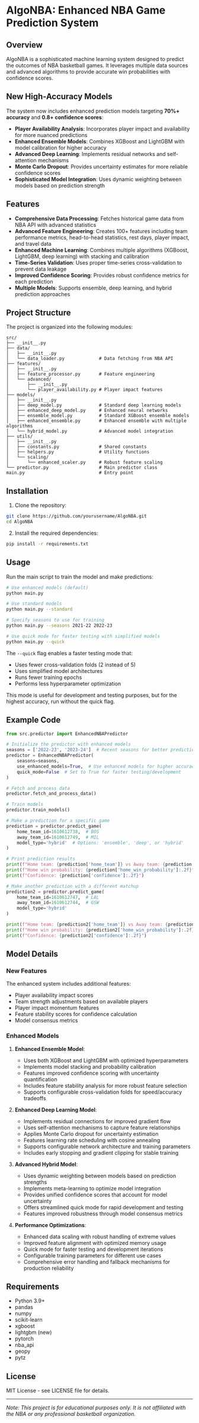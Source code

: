 # AlgoNBA: Enhanced NBA Game Prediction System

## Overview

AlgoNBA is a sophisticated machine learning system designed to predict the outcomes of NBA basketball games. It leverages multiple data sources and advanced algorithms to provide accurate win probabilities with confidence scores.

## New High-Accuracy Models

The system now includes enhanced prediction models targeting **70%+ accuracy** and **0.8+ confidence scores**:

- **Player Availability Analysis**: Incorporates player impact and availability for more nuanced predictions
- **Enhanced Ensemble Models**: Combines XGBoost and LightGBM with model calibration for higher accuracy
- **Advanced Deep Learning**: Implements residual networks and self-attention mechanisms
- **Monte Carlo Dropout**: Provides uncertainty estimates for more reliable confidence scores
- **Sophisticated Model Integration**: Uses dynamic weighting between models based on prediction strength

## Features

- **Comprehensive Data Processing**: Fetches historical game data from NBA API with advanced statistics
- **Advanced Feature Engineering**: Creates 100+ features including team performance metrics, head-to-head statistics, rest days, player impact, and travel data
- **Enhanced Machine Learning**: Combines multiple algorithms (XGBoost, LightGBM, deep learning) with stacking and calibration
- **Time-Series Validation**: Uses proper time-series cross-validation to prevent data leakage
- **Improved Confidence Scoring**: Provides robust confidence metrics for each prediction
- **Multiple Models**: Supports ensemble, deep learning, and hybrid prediction approaches

## Project Structure

The project is organized into the following modules:

```
src/
├── __init__.py
├── data/
│   ├── __init__.py
│   └── data_loader.py             # Data fetching from NBA API
├── features/
│   ├── __init__.py
│   ├── feature_processor.py       # Feature engineering
│   └── advanced/
│       ├── __init__.py
│       └── player_availability.py # Player impact features
├── models/
│   ├── __init__.py
│   ├── deep_model.py              # Standard deep learning models
│   ├── enhanced_deep_model.py     # Enhanced neural networks
│   ├── ensemble_model.py          # Standard XGBoost ensemble models
│   ├── enhanced_ensemble.py       # Enhanced ensemble with multiple algorithms
│   └── hybrid_model.py            # Advanced model integration
├── utils/
│   ├── __init__.py
│   ├── constants.py               # Shared constants
│   ├── helpers.py                 # Utility functions
│   └── scaling/
│       └── enhanced_scaler.py     # Robust feature scaling
└── predictor.py                   # Main predictor class
main.py                            # Entry point
```

## Installation

1. Clone the repository:
```bash
git clone https://github.com/yourusername/AlgoNBA.git
cd AlgoNBA
```

2. Install the required dependencies:
```bash
pip install -r requirements.txt
```

## Usage

Run the main script to train the model and make predictions:

```bash
# Use enhanced models (default)
python main.py

# Use standard models
python main.py --standard

# Specify seasons to use for training
python main.py --seasons 2021-22 2022-23

# Use quick mode for faster testing with simplified models
python main.py --quick
```

The `--quick` flag enables a faster testing mode that:
- Uses fewer cross-validation folds (2 instead of 5)
- Uses simplified model architectures
- Runs fewer training epochs
- Performs less hyperparameter optimization

This mode is useful for development and testing purposes, but for the highest accuracy, run without the quick flag.

## Example Code

```python
from src.predictor import EnhancedNBAPredictor

# Initialize the predictor with enhanced models
seasons = ['2022-23', '2023-24']  # Recent seasons for better predictions
predictor = EnhancedNBAPredictor(
    seasons=seasons,
    use_enhanced_models=True,  # Use enhanced models for higher accuracy
    quick_mode=False  # Set to True for faster testing/development
)

# Fetch and process data
predictor.fetch_and_process_data()

# Train models
predictor.train_models()

# Make a prediction for a specific game
prediction = predictor.predict_game(
    home_team_id=1610612738,  # BOS
    away_team_id=1610612749,  # MIL
    model_type='hybrid'  # Options: 'ensemble', 'deep', or 'hybrid'
)

# Print prediction results
print(f"Home team: {prediction['home_team']} vs Away team: {prediction['away_team']}")
print(f"Home win probability: {prediction['home_win_probability']:.2f}")
print(f"Confidence: {prediction['confidence']:.2f}")

# Make another prediction with a different matchup
prediction2 = predictor.predict_game(
    home_team_id=1610612747,  # LAL
    away_team_id=1610612744,  # GSW
    model_type='hybrid'
)

print(f"Home team: {prediction2['home_team']} vs Away team: {prediction2['away_team']}")
print(f"Home win probability: {prediction2['home_win_probability']:.2f}")
print(f"Confidence: {prediction2['confidence']:.2f}")
```

## Model Details

### New Features

The enhanced system includes additional features:
- Player availability impact scores
- Team strength adjustments based on available players
- Player impact momentum features
- Feature stability scores for confidence calculation
- Model consensus metrics

### Enhanced Models

1. **Enhanced Ensemble Model**:
   - Uses both XGBoost and LightGBM with optimized hyperparameters
   - Implements model stacking and probability calibration
   - Features improved confidence scoring with uncertainty quantification
   - Includes feature stability analysis for more robust feature selection
   - Supports configurable cross-validation folds for speed/accuracy tradeoffs

2. **Enhanced Deep Learning Model**:
   - Implements residual connections for improved gradient flow
   - Uses self-attention mechanisms to capture feature relationships
   - Applies Monte Carlo dropout for uncertainty estimation
   - Features learning rate scheduling with cosine annealing
   - Supports configurable network architecture and training parameters
   - Includes early stopping and gradient clipping for stable training

3. **Advanced Hybrid Model**:
   - Uses dynamic weighting between models based on prediction strengths
   - Implements meta-learning to optimize model integration
   - Provides unified confidence scores that account for model uncertainty
   - Offers streamlined quick mode for rapid development and testing
   - Features improved robustness through model consensus metrics

4. **Performance Optimizations**:
   - Enhanced data scaling with robust handling of extreme values
   - Improved feature alignment with optimized memory usage
   - Quick mode for faster testing and development iterations
   - Configurable training parameters for different use cases
   - Comprehensive error handling and fallback mechanisms for production reliability

## Requirements

- Python 3.9+
- pandas
- numpy
- scikit-learn
- xgboost
- lightgbm (new)
- pytorch
- nba_api
- geopy
- pytz

## License

MIT License - see LICENSE file for details.

---

*Note: This project is for educational purposes only. It is not affiliated with the NBA or any professional basketball organization.*